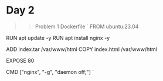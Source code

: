 # Day 2 

>> Problem 1 
>> Dockerfile
` FROM ubuntu:23.04

RUN apt update -y
RUN apt install nginx -y 

ADD index.tar /var/www/html
COPY index.html /var/www/html

EXPOSE 80

CMD ["nginx", "-g", "daemon off;"]
`

